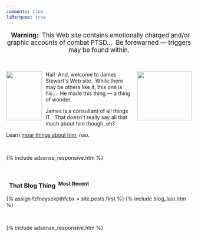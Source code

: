```yaml
---
comments: true
liMarquee: true
---
```


<!--sse-->
<!--email_off-->
<div class="h-card" style="display: none;">
  <a class="u-email" href="mailto:james.stewart@forces.army" rel="me" target="_blank">james.stewart@forces.army</a>
  <a class="u-impp" href="xmpp:james.stewart@forces.army?omemo-sid-319927269=1c7a66ee6b31782aeeda16d3cb1928fb9fa08413475d2dead3e7eec47c6cd551" rel="me"
    target="_blank>james.stewart@forces.army</a>
  <a class="u-key" href="https://keybase.io/stew721/pgp_keys.asc?fingerprint=614fff680e92bae869c878e361bca817affa1f1d" rel="me"
    target="_blank">614FFF680E92BAE869C878E361BCA817AFFA1F1D</a>
  <a class="u-url" href="{{ site.url }}" rel="me">{{ site.url }}</a>
  <img alt="James Stewart" class="u-logo u-photo" height="960" src="{{ site.uri.assets }}/naked/images/hotlink-ok/JWDS_960x960.png" style="border: 0px;"
    width="960" />
  <p class="dt-bday">
    19781107
  </p>
  <p class="h-adr p-adr">
    <i aria-hidden="true" class="fa fa-home"></i> <span class="p-label">Home</span>:<br />
    <span class="p-street-address">2 - 557 Kathleen St.</span><br />
    <span class="p-locality">Sudbury</span>, <abbr class="p-region" title="Ontario">ON</abbr>&nbsp; <span class="p-postal-code">P3C 2N1</span><br />
    <abbr class="p-country-name" title="Canada">CA</abbr>
  </p>
  <p class="h-geo p-geo">
    <data class="p-longitude" value="-81.004458">81&deg; 0' 16.048&quot; W</data>, <data class="p-latitude" value="46.5001578">46&deg; 30' 0.568&quot; N</data>
    (<data class="p-altitude" value="277">908.793 ft.</data>)
  </p>
  <p class="p-additional-name">
    William Dean
  </p>
  <p class="p-family-name">
    Stewart
  </p>
  <p class="p-gender-identity">
    Alpha Male
  </p>
  <p class="p-given-name">
    James
  </p>
  <p class="p-honorific-prefix">
    Mr.
  </p>
  <p class="p-name">
    James Stewart
  </p>
  <p class="p-sex">
    M
  </p>
  <p class="p-tel">
    +17055621887
  </p>
</div>
<!--/email_off-->
<!--/sse-->
<p class="liMarquee mWrap" style="font-size: larger; text-align: center;">
  <span style="font-weight: bolder;"><i aria-hidden="true" class="fa fa-exclamation-triangle"></i>&nbsp; Warning:</span>&nbsp; This Web site contains
  emotionally charged and/or graphic accounts of combat PTSD&hellip;&nbsp; Be forewarned &#8212; triggers may be found within.
</p>
<p>
  &nbsp;
</p>
<img alt="" height="133" src="{{ site.uri.assets }}/naked/images/punisher_097x133.png"
  style="border: 0px; float: left; margin-bottom: 10px; margin-right: 10px;" width="97" />
<img alt="" height="133" src="{{ site.uri.assets }}/naked/images/innominate_1_148x133.png"
  style="border: 0px; float: right; margin-bottom: 10px; margin-left: 10px;" width="148" />
<p>
  Hai!&nbsp; And, welcome to James Stewart's Web site.&nbsp; While there may be others like it, this one is his&hellip;&nbsp; He made this thing &#8212; a thing
  of wonder.
</p>
<p>
  James is a consultant of all things IT.&nbsp; That doesn't really say all that much about him though, eh?
</p>
<p>
  Learn <a href="{{ site.url }}/about" rel="me" title="">moar things about him</a>, nao.
</p>
<p>
  &nbsp;
</p>
{% include adsense_responsive.htm %}
<p>
  &nbsp;
</p>
<h3 id="that-blog-thing">
  <i aria-hidden="true" class="fa fa-book"></i>&nbsp; That Blog Thing&nbsp; <sup>Most Recent</sup>
</h3>
{% assign fzfneysekpthfcbx = site.posts.first %}
{% include blog_last.htm %}
<p>
  &nbsp;
</p>
{% include adsense_responsive.htm %}
